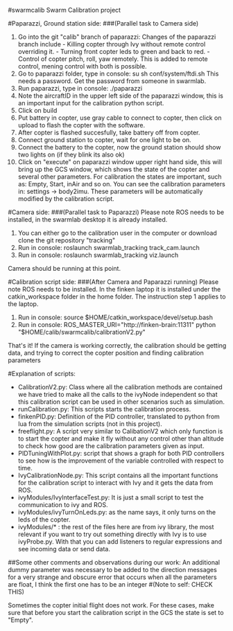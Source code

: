 #swarmcalib
Swarm Calibration project

#Paparazzi, Ground station side:
###(Parallel task to Camera side)
1.  Go into the git "calib" branch of paparazzi:
     Changes of the paparazzi branch include
        - Killing copter through Ivy without remote control overriding it.
        - Turning front copter leds to green and back to red.
        - Control of copter pitch, roll, yaw remotely. This is added to
          remote control, mening control with both is possible.
2.  Go to paparazzi folder, type in console: su sh conf/system/ftdi.sh
    This needs a password. Get the password from someone in swarmlab.
3.  Run paparazzi, type in console: ./paparazzi
4.  Note the aircraftID in the upper left side of the paparazzi window,
    this is an important input for the calibration python script.
5.  Click on build
6.  Put battery in copter, use gray cable to connect to copter, then
    click on upload to flash the copter with the software.
7.  After copter is flashed succesfully, take battery off from copter.
8.  Connect ground station to copter, wait for one light to be on.
9.  Connect the battery to the copter, now the ground station should show
    two lights on (if they blink its also ok)
10. Click on "execute" on paparazzi window upper right hand side, this
    will bring up the GCS window, which shows the state of the copter
    and several other parameters.
    For calibration the states are important, such as: Empty, Start,
    inAir and so on. You can see the calibration parameters in:
    settings -> body2imu. These parameters will be automatically
    modified by the calibration script.

#Camera side:
###(Parallel task to Paparazzi)
Please note ROS needs to be installed, in the swarmlab desktop it is
already installed.

1.  You can either go to the calibration user in the computer or download
    clone the git repository "tracking"
2.  Run in console: roslaunch swarmlab_tracking track_cam.launch
3.  Run in console: roslaunch swarmlab_tracking viz.launch

Camera should be running at this point.

#Calibration script side:
###(After Camera and Paparazzi running)
Please note ROS needs to be installed. In the finken laptop it is
installed under the catkin_workspace folder in the home folder. The
instruction step 1 applies to the laptop.

1.  Run in console: source $HOME/catkin_workspace/devel/setup.bash
2.  Run in console:
ROS_MASTER_URI="http://finken-brain:11311" python "$HOME/calib/swarmcalib/calibrationV2.py"

That's it! If the camera is working correctly, the calibration should
be getting data, and trying to correct the copter position and finding
calibration parameters

#Explanation of scripts:
 * CalibrationV2.py: Class where all the calibration methods are contained
  we have tried to make all the calls to the ivyNode independent so that this
  calibration script can be used in other scenarios such as simulation.
 * runCalibration.py: This scripts starts the calibration process.
 * finkenPID.py: Definition of the PID controller, translated to python from
  lua from the simulation scripts (not in this project).
 * freeflight.py: A script very similar to CalibationV2 which only function
  is to start the copter and make it fly without any control other than altitude
  to check how good are the calibration parameters given as input.
 * PIDTuningWithPlot.py: script that shows a graph for both PID controllers to
  see how is the improvement of the variable controlled with respect to time.
 * IvyCalibrationNode.py: This script contains all the important functions for
  the calibration script to interact with Ivy and it gets the data from ROS.
 * ivyModules/IvyInterfaceTest.py: It is just a small script to test the
 communication to ivy and ROS.
 * ivyModules/ivyTurnOnLeds.py: as the name says, it only turns on the leds of
  the copter.
 * ivyModules/* : the rest of the files here are from ivy library, the most
 relevant if you want to try out something directly with Ivy is to use ivyProbe.py.
 With that you can add listeners to regular expressions and see incoming data
 or send data.

##Some other comments and observations during our work:
An additional dummy parameter was necessary to be added to the direction
messages for a very strange and obscure error that occurs when all the
parameters are float, I think the first one has to be an integer
#(Note to self: CHECK THIS)

Sometimes the copter initial flight does not work. For these cases, make
sure that before you start the calibration script in the GCS the state
is set to "Empty".

